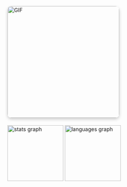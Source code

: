 <div align="left">
  <img alt="GIF" src="https://c.tenor.com/rCaIUO0MP-EAAAAC/mario-pixel-art.gif" width="300" height="auto" style="border-radius: 10px; box-shadow: 0 4px 8px rgba(0, 0, 0, 0.2); margin-bottom: 20px; margin-right: 20px; float: left;" />
</div>

<div style="clear: both;"></div>

<div align="left">
  <img src="https://github-readme-stats.vercel.app/api?username=jonielmendes&hide_title=false&hide_rank=false&show_icons=true&include_all_commits=true&count_private=true&disable_animations=false&theme=dark&bg_color=000000&title_color=FFFFFF&text_color=FFFFFF&icon_color=00FFFF&border_color=00FFFF&locale=en&hide_border=false&order=1" height="150" alt="stats graph"  />
  <img src="https://github-readme-stats.vercel.app/api/top-langs?username=jonielmendes&locale=en&hide_title=false&layout=compact&card_width=320&langs_count=5&theme=dark&bg_color=000000&title_color=FFFFFF&text_color=FFFFFF&border_color=00FFFF&hide_border=false&order=2" height="150" alt="languages graph"  />
</div>
